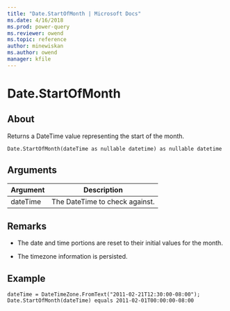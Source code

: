 ```yaml
---
title: "Date.StartOfMonth | Microsoft Docs"
ms.date: 4/16/2018
ms.prod: power-query
ms.reviewer: owend
ms.topic: reference
author: minewiskan
ms.author: owend
manager: kfile
---
```

# Date.StartOfMonth

  
## About  
Returns a DateTime value representing the start of the month.  
  
```  
Date.StartOfMonth(dateTime as nullable datetime) as nullable datetime  
```  
  
## Arguments  
  
|Argument|Description|  
|------------|---------------|  
|dateTime|The DateTime to check against.|  
  
## Remarks  
  
-   The date and time portions are reset to their initial values for the month.  
  
-   The timezone information is persisted.  
  
## <a name="__goback"></a>Example  
  
```  
dateTime = DateTimeZone.FromText("2011-02-21T12:30:00-08:00");  
Date.StartOfMonth(dateTime) equals 2011-02-01T00:00:00-08:00  
```  
